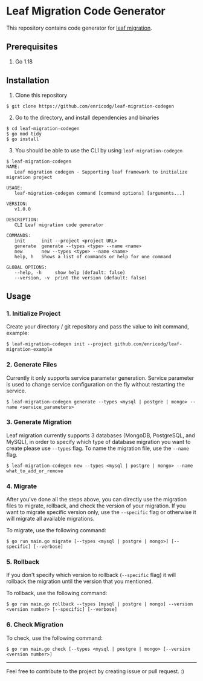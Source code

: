 # Leaf Migration Code Generator
This repository contains code generator for [leaf migration](https://github.com/paulusrobin/leaf-utilities/tree/main/leafMigration).

## Prerequisites

1. Go 1.18

## Installation

1. Clone this repository
```shell
$ git clone https://github.com/enricodg/leaf-migration-codegen
```
2. Go to the directory, and install dependencies and binaries
```shell
$ cd leaf-migration-codegen
$ go mod tidy
$ go install
```
3. You should be able to use the CLI by using `leaf-migration-codegen`
```shell
$ leaf-migration-codegen
NAME:
   Leaf migration codegen - Supporting leaf framework to initialize migration project

USAGE:
   leaf-migration-codegen command [command options] [arguments...]

VERSION:
   v1.0.0

DESCRIPTION:
   CLI Leaf migration code generator

COMMANDS:
   init      init --project <project URL>
   generate  generate --types <type> --name <name>
   new       new --types <type> --name <name>
   help, h   Shows a list of commands or help for one command

GLOBAL OPTIONS:
   --help, -h     show help (default: false)
   --version, -v  print the version (default: false)
```

## Usage

### 1. Initialize Project
Create your directory / git repository and pass the value to init command, example:
```shell
$ leaf-migration-codegen init --project github.com/enricodg/leaf-migration-example
```

### 2. Generate Files
Currently it only supports service parameter generation. Service parameter is used to change service configuration on the fly without restarting the service.
```shell
$ leaf-migration-codegen generate --types <mysql | postgre | mongo> --name <service_parameters>
```

### 3. Generate Migration
Leaf migration currently supports 3 databases (MongoDB, PostgreSQL, and MySQL), in order to specify which type of database migration you want to create please use `--types` flag. To name the migration file, use the `--name` flag. 
```shell
$ leaf-migration-codegen new --types <mysql | postgre | mongo> --name what_to_add_or_remove
```

### 4. Migrate
After you've done all the steps above, you can directly use the migration files to migrate, rollback, and check the version of your migration. If you want to migrate specific version only, use the `--specific` flag or otherwise it will migrate all available migrations. 

To migrate, use the following command:
```shell
$ go run main.go migrate [--types <mysql | postgre | mongo>] [--specific] [--verbose]
```

### 5. Rollback
If you don't specify which version to rollback (`--specific` flag) it will rollback the migration until the version that you mentioned.

To rollback, use the following command:
```shell
$ go run main.go rollback --types [mysql | postgre | mongo] --version <version number> [--specific] [--verbose]
```

### 6. Check Migration
To check, use the following command:
```shell
$ go run main.go check [--types <mysql | postgre | mongo> [--version <version number>]
```

---
Feel free to contribute to the project by creating issue or pull request. :)
